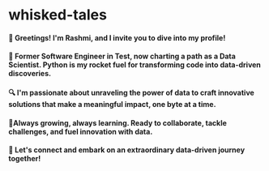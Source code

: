 # whisked-tales

#### 👋 Greetings! I'm Rashmi, and I invite you to dive into my profile!
#### 🚀 Former Software Engineer in Test, now charting a path as a Data Scientist. Python is my rocket fuel for transforming code into data-driven discoveries.
#### 🔍 I'm passionate about unraveling the power of data to craft innovative solutions that make a meaningful impact, one byte at a time.
#### 🌱Always growing, always learning. Ready to collaborate, tackle challenges, and fuel innovation with data.
#### 💬 Let's connect and embark on an extraordinary data-driven journey together!

<!--
**Rash001/Rash001** is a ✨ _special_ ✨ repository because its `README.md` (this file) appears on your GitHub profile.

Here are some ideas to get you started:

- 🔭 I’m currently working on ...
- 🌱 I’m currently learning ...
- 👯 I’m looking to collaborate on ...
- 🤔 I’m looking for help with ...
- 💬 Ask me about ...
- 📫 How to reach me: ...
- 😄 Pronouns: ...
- ⚡ Fun fact: ...
-->
